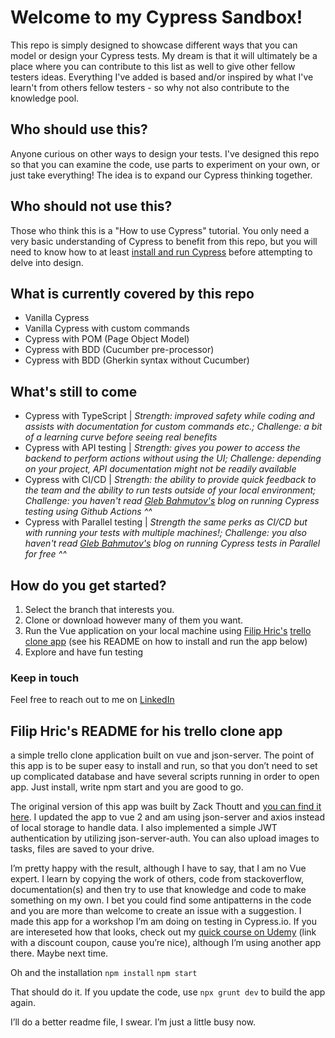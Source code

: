 # Welcome to my Cypress Sandbox!
This repo is simply designed to showcase different ways that you can model or design your Cypress tests.
My dream is that it will ultimately be a place where you can contribute to this list as well to give other fellow testers ideas.
Everything I've added is based and/or inspired by what I've learn't from others fellow testers - so why not also contribute to the knowledge pool.

## Who should use this?
Anyone curious on other ways to design your tests.
I've designed this repo so that you can examine the code, use parts to experiment on your own, or just take everything! 
The idea is to expand our Cypress thinking together.

## Who should not use this?
Those who think this is a "How to use Cypress" tutorial.
You only need a very basic understanding of Cypress to benefit from this repo, but you will need to know how to at least [install and run Cypress](https://docs.cypress.io/guides/getting-started/installing-cypress) before attempting to delve into design.

## What is currently covered by this repo
- Vanilla Cypress
- Vanilla Cypress with custom commands
- Cypress with POM (Page Object Model)
- Cypress with BDD (Cucumber pre-processor)
- Cypress with BDD (Gherkin syntax without Cucumber)

## What's still to come
- Cypress with TypeScript | *Strength: improved safety while coding and assists with documentation for custom commands etc.; Challenge: a bit of a learning curve before seeing real benefits*
- Cypress with API testing | *Strength: gives you power to access the backend to perform actions without using the UI; Challenge: depending on your project, API documentation might not be readily available*
- Cypress with CI/CD | *Strength: the ability to provide quick feedback to the team and the ability to run tests outside of your local environment; Challenge: you haven't read [Gleb Bahmutov's](https://glebbahmutov.com/blog/run-and-trigger-github-workflow/) blog on running Cypress testing using Github Actions ^^*
- Cypress with Parallel testing | *Strength the same perks as CI/CD but with running your tests with multiple machines!; Challenge: you also haven't read [Gleb Bahmutov's](https://glebbahmutov.com/blog/cypress-parallel-free/) blog on running Cypress tests in Parallel for free ^^*


## How do you get started?
1. Select the branch that interests you.
2. Clone or download however many of them you want.
3. Run the Vue application on your local machine using [Filip Hric's](https://filiphric.com) [trello clone app](https://github.com/filiphric/trelloapp) (see his README on how to install and run the app below)
4. Explore and have fun testing

### Keep in touch
Feel free to reach out to me on [LinkedIn](https://www.linkedin.com/in/marcus-harvey-89b29710a/)

## Filip Hric's README for his trello clone app

a simple trello clone application built on vue and json-server. The point of this app is to be super easy to install and run, so that you don’t need to set up complicated database and have several scripts running in order to open app. Just install, write npm start and you are good to go.

The original version of this app was built by Zack Thoutt and [you can find it here](https://github.com/zackthoutt/vue-trello). I updated the app to vue 2 and am using json-server and axios instead of local storage to handle data. I also implemented a simple JWT authentication by utilizing json-server-auth. You can also upload images to tasks, files are saved to your drive. 

I’m pretty happy with the result, although I have to say, that I am no Vue expert. I learn by copying the work of others, code from stackoverflow, documentation(s) and then try to use that knowledge and code to make something on my own. I bet you could find some antipatterns in the code and you are more than welcome to create an issue with a suggestion. I made this app for a workshop I’m am doing on testing in Cypress.io. If you are intereseted how that looks, check out my [quick course on Udemy](https://www.udemy.com/course/cypress-test-automation-for-people-in-a-hurry/?couponCode=D7F5FD6D19C9A5FF823D) (link with a discount coupon, cause you’re nice), although I’m using another app there. Maybe next time.

Oh and the installation
`npm install`
`npm start`

That should do it. If you update the code, use `npx grunt dev` to build the app again.

I’ll do a better readme file, I swear. I’m just a little busy now.